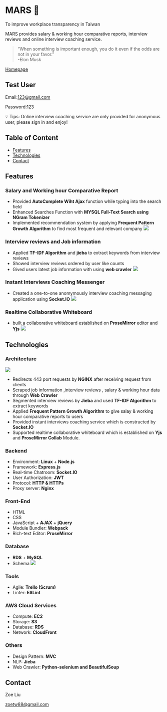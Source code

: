 # MARS  :rocket:

To improve workplace transparency in Taiwan

MARS provides salary & working hour comparative reports, interview reviews and online interview coaching service.

>“When something is important enough, you do it even if the odds are not in your favor.” <br>
> -Elon Musk 

[Homepage](https://mars-interviews.club) 

## Test User

Email:123@gmail.com

Password:123

💡 Tips: Online interview coaching service are only provided for anonymous user, please sign in and enjoy!

## Table of Content

- [Features](#Features)
- [Technologies](#Technologies)
- [Contact](#Contact)

## Features

### Salary and Working hour Comparative Report
  -  Provided **AutoComplete Wiht Ajax** function while typing into the search field
  -  Enhanced Searches Function with **MYSQL Full-Text Search using NGram Tokenizer** 
  -  Implemented recommendation system by applying **Frequent Pattern Growth Algorithm** to find most frequent and relevant company
![](https://zoesandbox.s3-ap-southeast-1.amazonaws.com/img/searchResult.gif)
### Interview reviews and Job information
  -  Applied **TF-IDF Algorithm** and **jieba** to extract keywords from interview reviews
  -  Showed interview reviews ordered by user like counts
  -  Gived users latest job information with using **web crawler**
![](https://github.com/zoetw88/MARS_README/blob/master/interviewReviews.gif)
### Instant Interviews Coaching Messenger
  - Created a one-to-one anomymously interview coaching messaging application using **Socket.IO** 
![](https://github.com/zoetw88/MARS_README/blob/master/askQuestion.gif)
### Realtime Collaborative Whiteboard
  - built a collaborative whiteboard established on **ProseMirror** editor and **Yjs**
![](https://github.com/zoetw88/MARS_README/blob/master/whiteboard.gif)

## Technologies

### Architecture

![](https://zoesandbox.s3-ap-southeast-1.amazonaws.com/img/architecture.png)
- Redirects 443 port requests by **NGINX** after receiving request from clients
- Scraped job information ,interview reviews , salary & working hour data through **Web Crawler**
- Segmented interview reviews by **Jieba** and used **TF-IDF Algorithm** to extract keywords 
- Applied **Frequent Pattern Growth Algorithm** to give salay & working hour comparative reports to users
- Provided instant interviews coaching service which is constructed by **Socket.IO** 
- Supported realtime collaborative whiteboard which is established on **Yjs** and **ProseMirror Collab** Module.


### Backend

- Environment: **Linux** + **Node.js**
- Framework: **Express.js**
- Real-time Chatroom: **Socket.IO**
- User Authorization: **JWT**
- Protocol: **HTTP & HTTPs**
- Proxy server: **Nginx**

### Front-End

- HTML
- CSS
- JavaScript + **AJAX** + **jQuery**
- Module Bundler: **Webpack**
- Rich-text Editor: **ProseMirror**


### Database

- **RDS** + **MySQL**
- Schema
![](https://github.com/zoetw88/MARS_README/blob/master/schema.png)


### Tools
- Agile: **Trello (Scrum)**
- Linter: **ESLint**

### AWS Cloud Services

- Compute: **EC2**
- Storage: **S3**
- Database: **RDS**
- Network: **CloudFront**

### Others
- Design Pattern: **MVC**
- NLP: **Jieba**
- Web Crawler: **Python-selenium and BeautifulSoup**

## Contact

Zoe Liu

zoetw88@gmail.com
